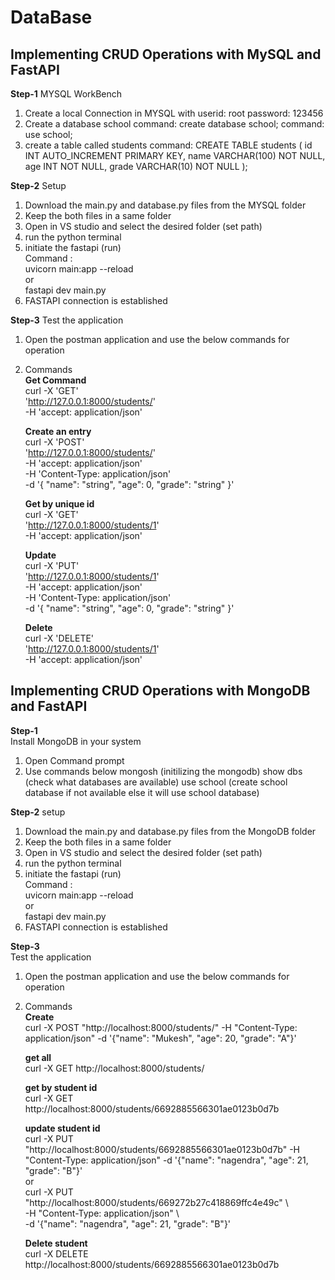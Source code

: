 # DataBase
## Implementing CRUD Operations with MySQL and FastAPI

**Step-1**
MYSQL WorkBench
1. Create a local Connection in MYSQL with
   userid: root
   password: 123456
2. Create a database school
   command: create database school;
   command: use school;
3. create a table called students
   command:
   CREATE TABLE students (
    id INT AUTO_INCREMENT PRIMARY KEY,
    name VARCHAR(100) NOT NULL,
    age INT NOT NULL,
    grade VARCHAR(10) NOT NULL
    );


**Step-2** Setup
1. Download the main.py and database.py files from the MYSQL folder
2. Keep the both files in a same folder
3. Open in VS studio and select the desired folder (set path)
4. run the python terminal
5. initiate the fastapi (run)  
   Command :  
   uvicorn main:app --reload  
   or  
   fastapi dev main.py
6. FASTAPI connection is established

**Step-3**
Test the application
1. Open the postman application and use the below commands for operation
2. Commands  
   **Get Command**  
    curl -X 'GET' \
      'http://127.0.0.1:8000/students/' \
      -H 'accept: application/json'

    **Create an entry**  
    curl -X 'POST' \
      'http://127.0.0.1:8000/students/' \
      -H 'accept: application/json' \
      -H 'Content-Type: application/json' \
      -d '{
      "name": "string",
      "age": 0,
      "grade": "string"
    }'
    
    **Get by unique id**  
    curl -X 'GET' \
      'http://127.0.0.1:8000/students/1' \
      -H 'accept: application/json'
    
    **Update**  
    curl -X 'PUT' \
      'http://127.0.0.1:8000/students/1' \
      -H 'accept: application/json' \
      -H 'Content-Type: application/json' \
      -d '{
      "name": "string",
      "age": 0,
      "grade": "string"
    }'
    
    **Delete**  
    curl -X 'DELETE' \
      'http://127.0.0.1:8000/students/1' \
      -H 'accept: application/json'


## Implementing CRUD Operations with MongoDB and FastAPI  

**Step-1**  
Install MongoDB in your system  
1. Open Command prompt
2. Use commands below
   mongosh (initilizing the mongodb)
   show dbs (check what databases are available)
   use school (create school database if not available else it will use school database)

**Step-2**  setup
1. Download the main.py and database.py files from the MongoDB folder
2. Keep the both files in a same folder
3. Open in VS studio and select the desired folder (set path)
4. run the python terminal
5. initiate the fastapi (run)  
   Command :  
   uvicorn main:app --reload  
   or  
   fastapi dev main.py
6. FASTAPI connection is established

**Step-3**  
Test the application
1. Open the postman application and use the below commands for operation
2. Commands  
   **Create**     
   curl -X POST "http://localhost:8000/students/" -H "Content-Type: application/json" -d '{"name": "Mukesh", "age": 20, "grade": "A"}'

   **get all**  
   curl -X GET http://localhost:8000/students/
   
   **get by student id**    
   curl -X GET http://localhost:8000/students/6692885566301ae0123b0d7b

   **update student id**     
   curl -X PUT "http://localhost:8000/students/6692885566301ae0123b0d7b" -H "Content-Type: application/json" -d '{"name": "nagendra", "age": 21, "grade": "B"}'  
   or  
   curl -X PUT "http://localhost:8000/students/669272b27c418869ffc4e49c" \  
   -H "Content-Type: application/json" \  
   -d '{"name": "nagendra", "age": 21, "grade": "B"}'  

   **Delete student**     
   curl -X DELETE http://localhost:8000/students/6692885566301ae0123b0d7b

























